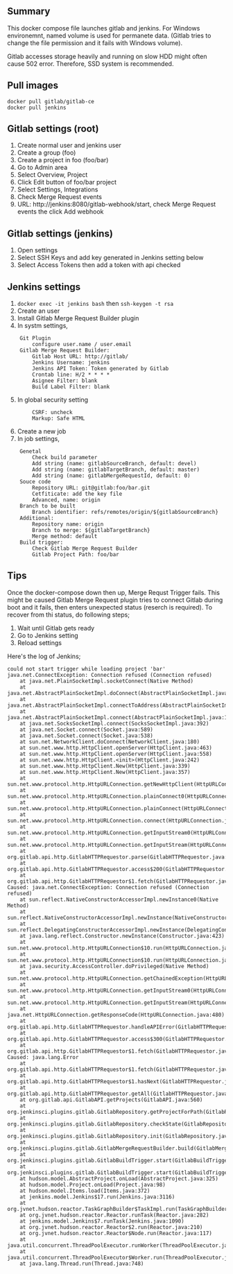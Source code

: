 ## Summary
This docker compose file launches gitlab and jenkins. For Windows environemnt, named volume is used for permanete data. (Gitlab tries to change the file permission and it fails with Windows volume).

Gitlab accesses storage heavily and running on slow HDD might often cause 502 error. Therefore, SSD system is recommended.

## Pull images

```
docker pull gitlab/gitlab-ce
docker pull jenkins
```

## Gitlab settings (root)
1. Create normal user and jenkins user
2. Create a group (foo)
3. Create a project in foo (foo/bar)
4. Go to Admin area
5. Select Overview, Project
6. Click Edit button of foo/bar project
7. Select Settings, Integrations
8. Check Merge Request events
9. URL: http://jenkins:8080/gitlab-webhook/start, check Merge Request events the click Add webhook

## Gitlab settings (jenkins)
1. Open settings
2. Select SSH Keys and add key generated in Jenkins setting below
3. Select Access Tokens then add a token with api checked


## Jenkins settings
1. `docker exec -it jenkins bash` then `ssh-keygen -t rsa`
2. Create an user
3. Install Gitlab Merge Request Builder plugin
4. In systm settings,
```
    Git Plugin
        configure user.name / user.email
    Gitlab Merge Request Builder:
        Gitlab Host URL: http://gitlab/
        Jenkins Username: jenkins
        Jenkins API Token: Token generated by Gitlab
        Crontab line: H/2 * * * *
        Asignee Filter: blank
        Build Label Filter: blank
```
5. In global security setting
```
        CSRF: uncheck
        Markup: Safe HTML
```
6. Create a new job
7. In job settings,
```
    Genetal
        Check build parameter
        Add string (name: gitlabSourceBranch, default: devel)
        Add string (name: gitlabTargetBranch, default: master)
        Add string (name: gitlabMergeRequestId, default: 0)
    Souce code
        Repository URL: git@gitlab:foo/bar.git
        Cetfiticate: add the key file
        Advanced, name: origin
    Branch to be built
        Branch identifier: refs/remotes/origin/${gitlabSourceBranch}
    Additional:
        Repository name: origin
        Branch to merge: ${gitlabTargetBranch}
        Merge method: default
    Build trigger:
        Check Gitlab Merge Request Builder
        Gitlab Project Path: foo/bar
```

## Tips
Once the docker-compose down then up, Merge Requst Trigger fails. This might be caused Gitlab Merge Request plugin tries to connect Gitlab during boot and it fails, then enters unexpected status (reserch is required). To recover from thi status, do following steps;

1. Wait until Gitlab gets ready
2. Go to Jenkins setting
3. Reload settings

Here's the log of Jenkins;

```
could not start trigger while loading project 'bar'
java.net.ConnectException: Connection refused (Connection refused)
	at java.net.PlainSocketImpl.socketConnect(Native Method)
	at java.net.AbstractPlainSocketImpl.doConnect(AbstractPlainSocketImpl.java:350)
	at java.net.AbstractPlainSocketImpl.connectToAddress(AbstractPlainSocketImpl.java:206)
	at java.net.AbstractPlainSocketImpl.connect(AbstractPlainSocketImpl.java:188)
	at java.net.SocksSocketImpl.connect(SocksSocketImpl.java:392)
	at java.net.Socket.connect(Socket.java:589)
	at java.net.Socket.connect(Socket.java:538)
	at sun.net.NetworkClient.doConnect(NetworkClient.java:180)
	at sun.net.www.http.HttpClient.openServer(HttpClient.java:463)
	at sun.net.www.http.HttpClient.openServer(HttpClient.java:558)
	at sun.net.www.http.HttpClient.<init>(HttpClient.java:242)
	at sun.net.www.http.HttpClient.New(HttpClient.java:339)
	at sun.net.www.http.HttpClient.New(HttpClient.java:357)
	at sun.net.www.protocol.http.HttpURLConnection.getNewHttpClient(HttpURLConnection.java:1220)
	at sun.net.www.protocol.http.HttpURLConnection.plainConnect0(HttpURLConnection.java:1156)
	at sun.net.www.protocol.http.HttpURLConnection.plainConnect(HttpURLConnection.java:1050)
	at sun.net.www.protocol.http.HttpURLConnection.connect(HttpURLConnection.java:984)
	at sun.net.www.protocol.http.HttpURLConnection.getInputStream0(HttpURLConnection.java:1564)
	at sun.net.www.protocol.http.HttpURLConnection.getInputStream(HttpURLConnection.java:1492)
	at org.gitlab.api.http.GitlabHTTPRequestor.parse(GitlabHTTPRequestor.java:324)
	at org.gitlab.api.http.GitlabHTTPRequestor.access$200(GitlabHTTPRequestor.java:28)
	at org.gitlab.api.http.GitlabHTTPRequestor$1.fetch(GitlabHTTPRequestor.java:232)
Caused: java.net.ConnectException: Connection refused (Connection refused)
	at sun.reflect.NativeConstructorAccessorImpl.newInstance0(Native Method)
	at sun.reflect.NativeConstructorAccessorImpl.newInstance(NativeConstructorAccessorImpl.java:62)
	at sun.reflect.DelegatingConstructorAccessorImpl.newInstance(DelegatingConstructorAccessorImpl.java:45)
	at java.lang.reflect.Constructor.newInstance(Constructor.java:423)
	at sun.net.www.protocol.http.HttpURLConnection$10.run(HttpURLConnection.java:1944)
	at sun.net.www.protocol.http.HttpURLConnection$10.run(HttpURLConnection.java:1939)
	at java.security.AccessController.doPrivileged(Native Method)
	at sun.net.www.protocol.http.HttpURLConnection.getChainedException(HttpURLConnection.java:1938)
	at sun.net.www.protocol.http.HttpURLConnection.getInputStream0(HttpURLConnection.java:1508)
	at sun.net.www.protocol.http.HttpURLConnection.getInputStream(HttpURLConnection.java:1492)
	at java.net.HttpURLConnection.getResponseCode(HttpURLConnection.java:480)
	at org.gitlab.api.http.GitlabHTTPRequestor.handleAPIError(GitlabHTTPRequestor.java:369)
	at org.gitlab.api.http.GitlabHTTPRequestor.access$300(GitlabHTTPRequestor.java:28)
	at org.gitlab.api.http.GitlabHTTPRequestor$1.fetch(GitlabHTTPRequestor.java:236)
Caused: java.lang.Error
	at org.gitlab.api.http.GitlabHTTPRequestor$1.fetch(GitlabHTTPRequestor.java:239)
	at org.gitlab.api.http.GitlabHTTPRequestor$1.hasNext(GitlabHTTPRequestor.java:193)
	at org.gitlab.api.http.GitlabHTTPRequestor.getAll(GitlabHTTPRequestor.java:161)
	at org.gitlab.api.GitlabAPI.getProjects(GitlabAPI.java:560)
	at org.jenkinsci.plugins.gitlab.GitlabRepository.getProjectForPath(GitlabRepository.java:101)
	at org.jenkinsci.plugins.gitlab.GitlabRepository.checkState(GitlabRepository.java:42)
	at org.jenkinsci.plugins.gitlab.GitlabRepository.init(GitlabRepository.java:33)
	at org.jenkinsci.plugins.gitlab.GitlabMergeRequestBuilder.build(GitlabMergeRequestBuilder.java:60)
	at org.jenkinsci.plugins.gitlab.GitlabBuildTrigger.start(GitlabBuildTrigger.java:64)
	at org.jenkinsci.plugins.gitlab.GitlabBuildTrigger.start(GitlabBuildTrigger.java:23)
	at hudson.model.AbstractProject.onLoad(AbstractProject.java:325)
	at hudson.model.Project.onLoad(Project.java:98)
	at hudson.model.Items.load(Items.java:372)
	at jenkins.model.Jenkins$17.run(Jenkins.java:3116)
	at org.jvnet.hudson.reactor.TaskGraphBuilder$TaskImpl.run(TaskGraphBuilder.java:169)
	at org.jvnet.hudson.reactor.Reactor.runTask(Reactor.java:282)
	at jenkins.model.Jenkins$7.runTask(Jenkins.java:1090)
	at org.jvnet.hudson.reactor.Reactor$2.run(Reactor.java:210)
	at org.jvnet.hudson.reactor.Reactor$Node.run(Reactor.java:117)
	at java.util.concurrent.ThreadPoolExecutor.runWorker(ThreadPoolExecutor.java:1149)
	at java.util.concurrent.ThreadPoolExecutor$Worker.run(ThreadPoolExecutor.java:624)
	at java.lang.Thread.run(Thread.java:748)
```

